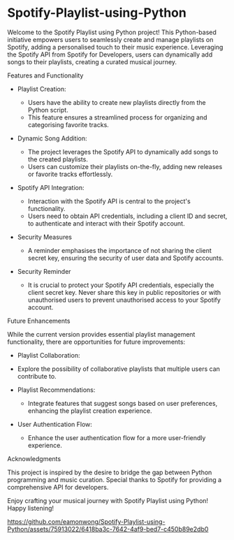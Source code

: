# Spotify-Playlist-using-Python
Welcome to the Spotify Playlist using Python project! This Python-based initiative empowers users to seamlessly create and manage playlists on Spotify, adding a personalised touch to their music experience. Leveraging the Spotify API from Spotify for Developers, users can dynamically add songs to their playlists, creating a curated musical journey.

Features and Functionality
- Playlist Creation:
  - Users have the ability to create new playlists directly from the Python script.
  - This feature ensures a streamlined process for organizing and categorising favorite tracks.

- Dynamic Song Addition:
  - The project leverages the Spotify API to dynamically add songs to the created playlists.
  - Users can customize their playlists on-the-fly, adding new releases or favorite tracks effortlessly.

- Spotify API Integration:
  - Interaction with the Spotify API is central to the project's functionality.
  - Users need to obtain API credentials, including a client ID and secret, to authenticate and interact with their Spotify account.

- Security Measures
  - A reminder emphasises the importance of not sharing the client secret key, ensuring the security of user data and Spotify accounts.

- Security Reminder
  - It is crucial to protect your Spotify API credentials, especially the client secret key. Never share this key in public repositories or with unauthorised users to prevent unauthorised access to your Spotify account.


Future Enhancements

While the current version provides essential playlist management functionality, there are opportunities for future improvements:

- Playlist Collaboration:
 - Explore the possibility of collaborative playlists that multiple users can contribute to.

- Playlist Recommendations:
  - Integrate features that suggest songs based on user preferences, enhancing the playlist creation experience.

- User Authentication Flow:
  - Enhance the user authentication flow for a more user-friendly experience.

Acknowledgments

This project is inspired by the desire to bridge the gap between Python programming and music curation. Special thanks to Spotify for providing a comprehensive API for developers.

Enjoy crafting your musical journey with Spotify Playlist using Python! Happy listening!

https://github.com/eamonwong/Spotify-Playlist-using-Python/assets/75913022/6418ba3c-7642-4af9-bed7-c450b89e2db0
